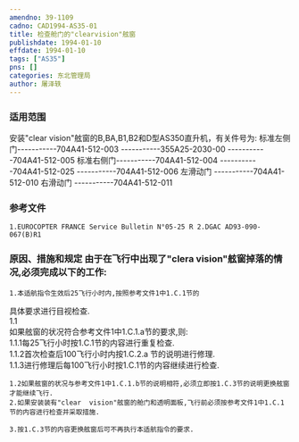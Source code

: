 ```yaml
---
amendno: 39-1109  
cadno: CAD1994-AS35-01  
title: 检查舱门的"clearvision"舷窗  
publishdate: 1994-01-10  
effdate: 1994-01-10  
tags: ["AS35"]  
pns: []  
categories: 东北管理局  
author: 屠泽轶  
---
```

  
### 适用范围  
安装"clear vision"舷窗的B,BA,B1,B2和D型AS350直升机，有关件号为:
标准左侧门-----------704A41-512-003               -----------355A25-2030-00               -----------704A41-512-005
标准右侧门-----------704A41-512-004               -----------704A41-512-025               -----------704A41-512-006
左滑动门  -----------704A41-512-010     右滑动门  -----------704A41-512-011  
  
<!--more-->  
### 参考文件  
    1.EUROCOPTER FRANCE Service Bulletin N°05-25 R 2.DGAC AD93-090-067(B)R1  
  
### 原因、措施和规定 由于在飞行中出现了"clera vision"舷窗掉落的情况,必须完成以下的工作:  
    1.本适航指令生效后25飞行小时内,按照参考文件1中1.C.1节的  
   
具体要求进行目视检查.  
1.1  
 如果舷窗的状况符合参考文件1中1.C.1.a节的要求,则:  
1.1.1每25飞行小时按1.C.1节的内容进行重复检查.  
    1.1.2首次检查后100飞行小时内按1.C.2.a 节的说明进行修理.  
1.1.3进行修理后每100飞行小时按1.C.1节的内容继续进行检查.  
  
    1.2如果舷窗的状况与参考文件1中1.C.1.b节的说明相符,必须立即按1.C.3节的说明更换舷窗才能继续飞行.  
    2.如果安装装有"clear  vision"舷窗的舱门和透明面板,飞行前必须按参考文件1中1.C.1节的内容进行检查并采取措施.  
  
    3.按1.C.3节的内容更换舷窗后可不再执行本适航指令的要求.  
